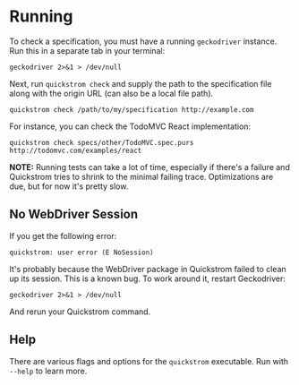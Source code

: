 # Running

To check a specification, you must have a running `geckodriver` instance. Run this in a separate tab in your terminal:

```shell
geckodriver 2>&1 > /dev/null
```

Next, run `quickstrom check` and supply the path to the specification file
along with the origin URL (can also be a local file path).

```shell
quickstrom check /path/to/my/specification http://example.com
```

For instance, you can check the TodoMVC React implementation:

```
quickstrom check specs/other/TodoMVC.spec.purs http://todomvc.com/examples/react
```

**NOTE:** Running tests can take a lot of time, especially if there's a
failure and Quickstrom tries to shrink to the minimal failing trace.
Optimizations are due, but for now it's pretty slow.

## No WebDriver Session

If you get the following error:

```
quickstrom: user error (E NoSession)
```

It's probably because the WebDriver package in Quickstrom failed to clean up
its session. This is a known bug. To work around it, restart Geckodriver:

```
geckodriver 2>&1 > /dev/null
```

And rerun your Quickstrom command.

## Help

There are various flags and options for the `quickstrom` executable. Run with
`--help` to learn more.
